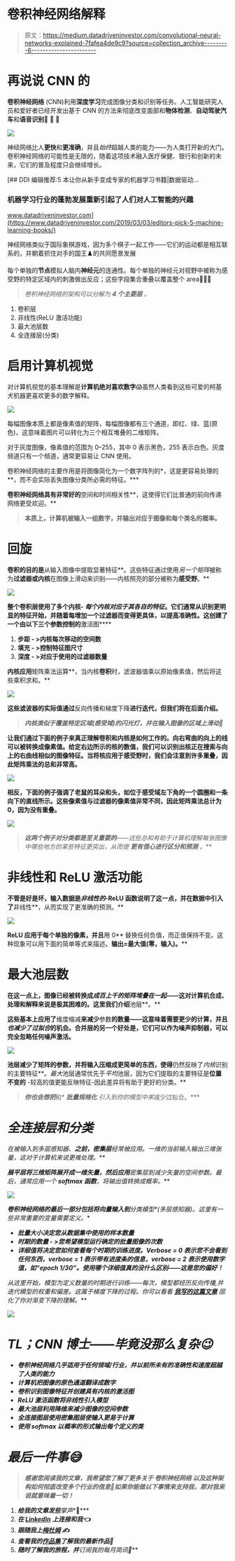 # 卷积神经网络解释

> 原文：<https://medium.datadriveninvestor.com/convolutional-neural-networks-explained-7fafea4de9c9?source=collection_archive---------6----------------------->

# 再说说 CNN 的

**卷积神经网络** (CNN)利用**深度学习**完成图像分类和识别等任务。人工智能研究人员和爱好者已经开发出基于 CNN 的方法来彻底改变面部和**物体检测**、**自动驾驶汽车**和**语音识别**🚀 🚀 🚀

![](img/d3fac43fc6926d91875044d625750815.png)

神经网络比人**更快**和**更准确**，并且*始终*超越人类的能力——为人类打开新的大门。卷积神经网络的可能性是无限的，随着这项技术融入医疗保健、银行和创新的未来，它们的普及程度只会继续增长。

[](https://www.datadriveninvestor.com/2019/03/03/editors-pick-5-machine-learning-books/) [## DDI 编辑推荐:5 本让你从新手变成专家的机器学习书籍|数据驱动…

### 机器学习行业的蓬勃发展重新引起了人们对人工智能的兴趣

www.datadriveninvestor.com](https://www.datadriveninvestor.com/2019/03/03/editors-pick-5-machine-learning-books/) 

神经网络类似于国际象棋游戏，因为多个棋子一起工作——它们的运动都是相互联系的，并朝着抓住对手的国王♟️的共同愿景发展

每个单独的**节点**模拟人脑内**神经元**的连通性。每个单独的神经元对视野中被称为感受野的特定区域内的刺激做出反应；这些字段集合重叠以覆盖整个 area🧠🧠🧠

> *卷积神经网络的架构可以分解为* ***4 个主要层*** *。*

1.  卷积层
2.  非线性(ReLU 激活功能)
3.  最大池层数
4.  全连接层(分类)

# **启用计算机视觉**

对计算机视觉的基本理解是**计算机绝对喜欢数字**😱虽然人类看到这些可爱的柯基犬机器更喜欢更多的数字解释。

![](img/58021d655ae6c870d3a76b29c8e68fa4.png)

每幅图像本质上都是像素值的矩阵，每幅图像都有三个通道，即红、绿、蓝(原色)，这意味着图片可以转化为三个相互堆叠的二维矩阵。

对于灰度图像，像素值的范围为 0–255，其中 0 表示黑色，255 表示白色。灰度频道只有一个频道，通常更容易让 CNN 使用。

卷积神经网络的主要作用是将图像简化为一个数字阵列的*，这是更容易处理的**，而不会实际丢失图像分类所必需的特征。***

**卷积神经网络具有非常好的**空间和时间相关性**，这使得它们比普通的前向传递网络更受欢迎。**

> **本质上，计算机被输入一组数字，并输出对应于图像和每个类名的概率。**

# ****回旋****

**卷积的目的是**从输入图像中提取显著特征**。这些特征通过使用*另一个矩阵*被称为**过滤器或内核**在图像上滑动来识别——内核照亮的部分被称为**感受野**。**

**![](img/948fcd8105af2fa24d434e2486a83dd8.png)**

**整个卷积层使用了多个内核- *每个内核对应于其各自的特征*。它们通常从识别更明显的特征开始，并随着每增加一个过滤器而变得更具体，以提高准确性。这创建了一个由以下三个参数控制的**激活图****

1.  ****步距** - >内核每次移动的空间数**
2.  ****填充** - >控制特征图尺寸**
3.  ****深度** - >对应于使用的过滤器数量**

**内核应用**矩阵乘法运算**，当内核**卷积**时，滤波器值乘以原始像素值，然后将这些乘积求和。**

**![](img/365339535e35254e22279891c1c86406.png)**

**这些滤波器的实际值通过**反向传播和梯度下降**进行迭代，但我们将在后面介绍。**

> ***内核类似于覆盖特定区域(感受域)的闪光灯，并在输入图像的区域上滑动🔦***

**让我们通过下面的例子来真正理解卷积和内核是如何工作的。向右弯曲的向上的线可以被转换成像素值。给定右边所示的核的数值，我们可以识别出核正在搜索与向上的右曲线相似的图像特征。当将核应用于感受野时，我们会注意到许多重叠，因此矩阵乘法的总和非常高。**

**![](img/1647cc6a9aaec22920b29a49b7d2859a.png)**

**相反，下面的例子强调了老鼠的耳朵和头，如位于感受域左下角的一个圆圈和一条向下的直线所示。这些像素值与过滤器的像素值非常不同，因此矩阵乘法总计为 0，因为没有重叠。**

**![](img/52d540d25d517e85bd072099860b41ec.png)**

> ***这两个例子对分类都是至关重要的**——这些总和有助于计算机理解每张图像中哪些地方的某些特征更突出，从而使* ***更有信心进行区分和预测*** *。***

# ****非线性和 ReLU 激活功能****

**不管是好是坏，输入数据是*非线性的*-ReLU 函数说明了这一点，并在数据中引入了**非线性**，从而实现了更准确的预测。**

**![](img/61feb87faaae38518f47d08b8658e26c.png)**

**ReLU 应用于每个单独的像素，并且**用 0** 替换任何负值，而正值保持不变。这种现象可以用下面的简单等式来描述。**输出=最大值(零，输入)。****

# ****最大池层数****

**在这一点上，图像已经被转换成*成百上千的矩阵堆叠在一起*——这对计算机合成、处理和解释来说是极其困难的。这里我们介绍**池层**。**

**这些基本上应用了**维度缩减**来减少**参数**的数量——这意味着需要更少的计算，并且*也减少了过拟合*的机会。合并层的另一个好处是，它们可以作为噪声抑制器，可以完全忽略任何噪声激活。**

**![](img/9944f9380de2d1a30beb6a57bdad5c3c.png)**

**池层减少了矩阵的参数，并将输入压缩成更简单的东西，使得**仍然反映了*内核*识别的主要特征**。*最大*池层通常优先于*平均*池层，因为它们提取的主要特征是**位置不变的** -较高的值更能反映特征-因此差异将有助于更好的分类。**

> ***你也会想把***和* ***批量规格化*** *引入到你的模型中来*减少过拟合。***

# *****全连接层和分类*****

***在被输入到*多层感知器*、**之前，密集层**经常被应用。一维的当前输入输出三维张量，这对于计算机来说更难处理。***

*****展平层**将三维矩阵展开成一维矢量，然后应用**密集层**到*减少矢量的空间参数*。最后，通常应用一个 **softmax 函数**，将输出值转换成*概率*。***

***![](img/7cee8840596b7abfd649f6169d28276d.png)***

***卷积神经网络的最后一部分包括将向量输入到**分类**模型*(多层感知器)*。这里有一些非常重要的变量需要定义。***

*   *****批量大小**决定您从数据集中使用的样本数量***
*   *****时期的数量** - >您希望模型运行确定的批量图像的次数***
*   *****详细**值将决定您如何查看每个时期的训练进度。Verbose = 0 表示您不会看到任何东西，verbose = 1 表示带有进度条的信息，verbose = 2 表示使用数字值，如“epoch 1/30”。使用哪个详细值真的没什么区别——这是您的偏好！***

***从这里开始，模型为定义数量的时期进行训练——每次，模型都经历*反向传播*,并迭代模型的权重和偏差。这属于**梯度下降**的过程。你可以看看 [**我写的这篇文章**](https://medium.com/datadriveninvestor/the-math-and-intuition-behind-gradient-descent-13c45f367a11) 固化了你对渐变下降的理解。***

***![](img/f93c78173dc2d4985a0f0541f116af1b.png)***

# *****TL；CNN 博士——毕竟没那么复杂😉*****

*   ***卷积神经网络几乎适用于任何领域/行业，并以前所未有的准确性和速度超越了人类的能力***
*   ***计算机把图像的原色通道翻译成数字***
*   ***卷积识别图像特征并创建具有内核的激活图***
*   ***ReLU 激活函数将非线性引入模型***
*   ***最大池层利用降维来减少图像的空间参数***
*   ***全连接图层使用密集图层使输入更易于计算***
*   ***使用 softmax 以概率的形式输出每个定义的类***

# ***最后一件事😅***

> ****感谢您阅读我的文章，我希望您了解了更多关于* ***卷积神经网络*** *以及这种架构如何彻底改变多个行业的信息🙏如果你能做以下事情来支持我，那对我来说就意味着一切！****

1.  ***给我的文章发些**掌声**👏***
2.  *****在 [LinkedIn](https://www.linkedin.com/in/suraj-bansal/) 上连接**和我👈***
3.  *****跟随**我上[梅杜姆](https://medium.com/@bansalsuraj03) ✍️***
4.  *****查看**我的[作品集](https://tks.life/profile/suraj.bansal)了解我的最新作品💪***
5.  ***随时了解我的旅程，并**订阅**我的每月简讯🦄***